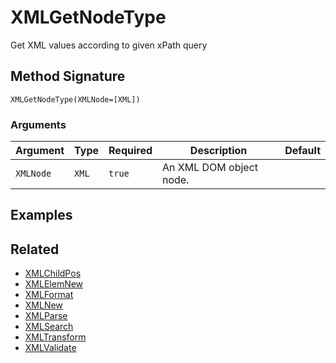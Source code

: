 # XMLGetNodeType

Get XML values according to given xPath query

## Method Signature

```
XMLGetNodeType(XMLNode=[XML])
```

### Arguments

| Argument  | Type  | Required | Description             | Default |
| --------- | ----- | -------- | ----------------------- | ------- |
| `XMLNode` | `XML` | `true`   | An XML DOM object node. |         |

## Examples

## Related

* [XMLChildPos](xmlchildpos.md)
* [XMLElemNew](xmlelemnew.md)
* [XMLFormat](xmlformat.md)
* [XMLNew](xmlnew.md)
* [XMLParse](xmlparse.md)
* [XMLSearch](xmlsearch.md)
* [XMLTransform](xmltransform.md)
* [XMLValidate](xmlvalidate.md)
